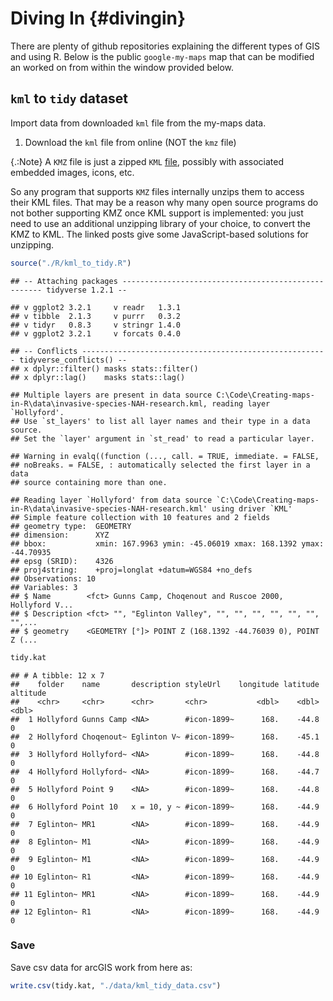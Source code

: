 # Diving In {#divingin}



There are plenty of github repositories explaining the different types of GIS and using R. Below is the public `google-my-maps` map that can be modified an worked on from within the window provided below.

## `kml` to `tidy` dataset

Import data from downloaded `kml` file from the my-maps data.

1. Download the `kml` file from online (NOT the `kmz` file)

{.:Note} A `KMZ` file is just a zipped `KML` [file](https://en.wikipedia.org/wiki/Keyhole_Markup_Language), possibly with associated embedded images, icons, etc. 

So any program that supports `KMZ` files internally unzips them to access their KML files. That may be a reason why many open source programs do not bother supporting KMZ once KML support is implemented: you just need to use an additional unzipping library of your choice, to convert the KMZ to KML. The linked posts give some JavaScript-based solutions for unzipping.


```r
source("./R/kml_to_tidy.R")
```

```
## -- Attaching packages ---------------------------------------------------- tidyverse 1.2.1 --
```

```
## v ggplot2 3.2.1     v readr   1.3.1
## v tibble  2.1.3     v purrr   0.3.2
## v tidyr   0.8.3     v stringr 1.4.0
## v ggplot2 3.2.1     v forcats 0.4.0
```

```
## -- Conflicts ------------------------------------------------------- tidyverse_conflicts() --
## x dplyr::filter() masks stats::filter()
## x dplyr::lag()    masks stats::lag()
```

```
## Multiple layers are present in data source C:\Code\Creating-maps-in-R\data\invasive-species-NAH-research.kml, reading layer `Hollyford'.
## Use `st_layers' to list all layer names and their type in a data source.
## Set the `layer' argument in `st_read' to read a particular layer.
```

```
## Warning in evalq((function (..., call. = TRUE, immediate. = FALSE,
## noBreaks. = FALSE, : automatically selected the first layer in a data
## source containing more than one.
```

```
## Reading layer `Hollyford' from data source `C:\Code\Creating-maps-in-R\data\invasive-species-NAH-research.kml' using driver `KML'
## Simple feature collection with 10 features and 2 fields
## geometry type:  GEOMETRY
## dimension:      XYZ
## bbox:           xmin: 167.9963 ymin: -45.06019 xmax: 168.1392 ymax: -44.70935
## epsg (SRID):    4326
## proj4string:    +proj=longlat +datum=WGS84 +no_defs
## Observations: 10
## Variables: 3
## $ Name        <fct> Gunns Camp, Choqenout and Ruscoe 2000, Hollyford V...
## $ Description <fct> "", "Eglinton Valley", "", "", "", "", "", "", "",...
## $ geometry    <GEOMETRY [°]> POINT Z (168.1392 -44.76039 0), POINT Z (...
```

```r
tidy.kat
```

```
## # A tibble: 12 x 7
##    folder    name       description styleUrl    longitude latitude altitude
##    <chr>     <chr>      <chr>       <chr>           <dbl>    <dbl>    <dbl>
##  1 Hollyford Gunns Camp <NA>        #icon-1899~      168.    -44.8        0
##  2 Hollyford Choqenout~ Eglinton V~ #icon-1899~      168.    -45.1        0
##  3 Hollyford Hollyford~ <NA>        #icon-1899~      168.    -44.8        0
##  4 Hollyford Hollyford~ <NA>        #icon-1899~      168.    -44.7        0
##  5 Hollyford Point 9    <NA>        #icon-1899~      168.    -44.8        0
##  6 Hollyford Point 10   x = 10, y ~ #icon-1899~      168.    -44.9        0
##  7 Eglinton~ MR1        <NA>        #icon-1899~      168.    -44.9        0
##  8 Eglinton~ M1         <NA>        #icon-1899~      168.    -44.9        0
##  9 Eglinton~ M1         <NA>        #icon-1899~      168.    -44.9        0
## 10 Eglinton~ R1         <NA>        #icon-1899~      168.    -44.9        0
## 11 Eglinton~ MR1        <NA>        #icon-1899~      168.    -44.9        0
## 12 Eglinton~ R1         <NA>        #icon-1899~      168.    -44.9        0
```

### Save

Save csv data for arcGIS work from here as:


```r
write.csv(tidy.kat, "./data/kml_tidy_data.csv")
```


